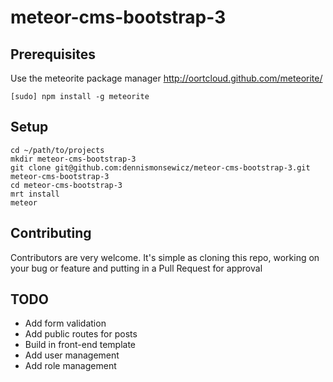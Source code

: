 meteor-cms-bootstrap-3
=====================================

Prerequisites
-------------

Use the meteorite package manager
http://oortcloud.github.com/meteorite/

`[sudo] npm install -g meteorite`

Setup
-------------
```
cd ~/path/to/projects
mkdir meteor-cms-bootstrap-3
git clone git@github.com:dennismonsewicz/meteor-cms-bootstrap-3.git meteor-cms-bootstrap-3
cd meteor-cms-bootstrap-3
mrt install
meteor
```

Contributing
-------------
Contributors are very welcome. It's simple as cloning this repo, working on your bug or feature and putting in a Pull Request for approval

TODO
-------------
* Add form validation
* Add public routes for posts
* Build in front-end template
* Add user management
* Add role management